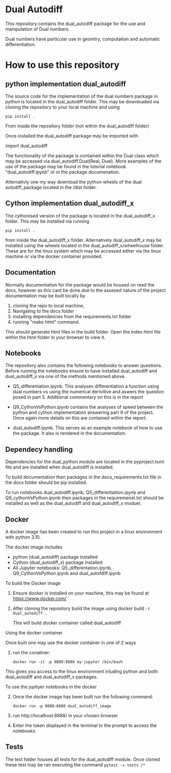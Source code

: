 # Dual Autodiff

This repository contains the dual_autodiff package for the use and manipulation of Dual numbers.

Dual numbers have particular use in geomtry, computation and automatic differentiation. 

# How to use this repository


## python implementation dual_autodiff

The source code for the implementation of the dual numbers package in python is located in the dual_autodiff folder. This may be downloaded via cloning the repository to your local machine and using 

    pip install . 

From inside the repository folder (not within the dual_autodiff folder)

Once installed the dual_autodiff package may be imported with 

import dual_autodiff


The functionality of the package is contained within the Dual class which may be accessed via dual_autodiff.Dual(Real, Dual). More examples of the use of the package may be found in the tutorial notebook "dual_autodiff.ipynb" or in the package documenation.

Alternativly one my way download the python wheels of the dual autodiff_package located in the /dist folder. 

## Cython implementation dual_autodiff_x


The cythonised version of the package is located in the dual_autodiff_x folder. This may be installed via running

    pip install . 

from inside the dual_autodiff_x folder. Alternatively dual_autodiff_x may be installed using the wheels located in the dual_autodiff_x/wheelhouse folder. These are for the linux system which may be accessed either via the linux machine or via the docker container provided.

## Documentation 

Normally documentation for the package would be housed on read the docs, however as this cant be done due to the assesed nature of the project documentation may be built locally by  
1) cloning the repo to local machine, 
2) Navigating to the docs folder 
3) installing dependencies from the requirements.txt folder
4) running "make html" command.

This should generate html files in the build folder. Open the index.html file within the html folder in your browser to view it.

## Notebooks

The repository also contains the following notebooks to answer questions. Before running the notebooks ensure to have installed dual_autodiff and dual_autodiff_x via one of the methods mentioned above.

-  Q5_differentation.ipynb. This analyses differentiation a function using dual numbers vs using the numerical derivitive and aswers the question posed in part 5. Additional commentary on this is in the report

- Q9_CythonVsPython.ipynb contains the analyses of speed between the python and cython implementation answering part 9 of the project. Once again more details on this are contained within the report. 

- dual_autodiff.ipynb. This serves as an example notebook of how to use the package. It also is rendered in the documentation.


## Dependecy handling 

Dependencies for the dual_python module are located in the pyproject.toml file and are installed when dual_autodiff is installed.

To build documentation then packages in the docs_requirements.txt file in the docs folder should be pip installed.

To run notebooks dual_autodiff.ipynb, Q5_differentaition.ipynb and Q9_cythonVsPython.ipynb then packages in the requiremenst.txt should be installed as well as the dual_autodiff and dual_autodiff_x moduel.

## Docker

A docker image has been created to run this project in a linux environment with python 3.10. 

The docker image includes

- python (dual_autodiff) package installed
- Cython (dual_autodiff_x) package installed
- All Jupyter notebooks: Q5_differentation.ipynb, Q9_CythonVsPython.ipynb and dual_autofdiff.ipynb

To build the Docker image 

1) Ensure docker is installed on your machine, this may be found at https://www.docker.com/

2) After cloning the repository build the image using 
    docker build `-t dual_autodiff .`

    This will build docker container called dual_autodiff

Using the docker container

Once built one may use the docker container in one of 2 ways


1) run the conatiner:  

    `docker run -it -p 8888:8888 my-jupyter /bin/bash`

This gives you access to the linux environment inluding python and both dual_autodiff and dual_autodiff_x packages.

To use the jupityer notebooks in the docker

2) Once the docker image has been built run the following command:

    `docker run -p 8888:8888 dual_autodiff_image`

2) run http://localhost:8888/ in your chosen browser

3) Enter the token displayed in the terminal to the prompt to access the notebooks


    
## Tests

The test folder houses all tests for the dual_autodiff module. Once cloned these test may be ran executing the command 
    `pytest -s tests /*`
